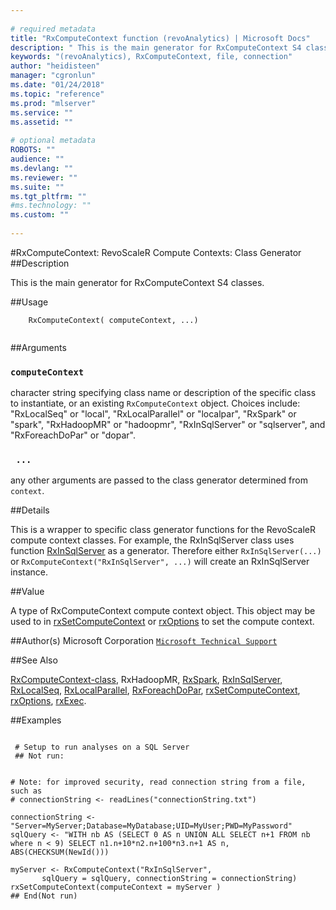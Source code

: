 ```yaml
--- 
 
# required metadata 
title: "RxComputeContext function (revoAnalytics) | Microsoft Docs" 
description: " This is the main generator for RxComputeContext S4 classes. " 
keywords: "(revoAnalytics), RxComputeContext, file, connection" 
author: "heidisteen" 
manager: "cgronlun" 
ms.date: "01/24/2018" 
ms.topic: "reference" 
ms.prod: "mlserver" 
ms.service: "" 
ms.assetid: "" 
 
# optional metadata 
ROBOTS: "" 
audience: "" 
ms.devlang: "" 
ms.reviewer: "" 
ms.suite: "" 
ms.tgt_pltfrm: "" 
#ms.technology: "" 
ms.custom: "" 
 
--- 
```

 
 
 #RxComputeContext: RevoScaleR Compute Contexts: Class Generator 
 ##Description
 
This is the main generator for RxComputeContext S4 classes.
 
 
 ##Usage

```   
  	RxComputeContext( computeContext, ...)
 
```
 
 ##Arguments

   
    
 ### `computeContext`
 character string specifying class name or description of the specific  class to instantiate, or an existing `RxComputeContext` object.  Choices include: "RxLocalSeq" or "local", "RxLocalParallel" or "localpar", "RxSpark" or "spark",  "RxHadoopMR" or "hadoopmr", "RxInSqlServer" or "sqlserver", and "RxForeachDoPar" or "dopar". 
  
    
 ### ` ...`
 any other arguments are passed to the class generator determined from `context`. 
  
 
 
 ##Details
 
This is a wrapper to specific class generator functions for the
RevoScaleR compute context classes. For example, the RxInSqlServer class uses function
[RxInSqlServer](RxInSqlServer.md) as a generator. Therefore either `RxInSqlServer(...)`
or `RxComputeContext("RxInSqlServer", ...)` will create an RxInSqlServer instance.
 
 
 ##Value
 
A type of RxComputeContext compute context object. This object may be used to in
[rxSetComputeContext](rxSetComputeContext.md) or [rxOptions](rxOptions.md) to set the compute context.
 
 ##Author(s)
 Microsoft Corporation [`Microsoft Technical Support`](https://go.microsoft.com/fwlink/?LinkID=698556&clcid=0x409)
 
 
 ##See Also
 
[RxComputeContext-class](RxComputeContext-class.md),
RxHadoopMR,
[RxSpark](RxSpark.md),
[RxInSqlServer](RxInSqlServer.md),
[RxLocalSeq](RxLocalSeq.md),
[RxLocalParallel](RxLocalParallel.md),
[RxForeachDoPar](RxForeachDoPar.md),
[rxSetComputeContext](rxSetComputeContext.md),
[rxOptions](rxOptions.md),
[rxExec](rxExec.md).
   
 ##Examples

 ```
   
  # Setup to run analyses on a SQL Server
  ## Not run:
 

# Note: for improved security, read connection string from a file, such as
# connectionString <- readLines("connectionString.txt")

connectionString <- "Server=MyServer;Database=MyDatabase;UID=MyUser;PWD=MyPassword"
sqlQuery <- "WITH nb AS (SELECT 0 AS n UNION ALL SELECT n+1 FROM nb where n < 9) SELECT n1.n+10*n2.n+100*n3.n+1 AS n, ABS(CHECKSUM(NewId())) 

myServer <- RxComputeContext("RxInSqlServer",
		sqlQuery = sqlQuery, connectionString = connectionString)                 
rxSetComputeContext(computeContext = myServer )
 ## End(Not run) 
  
 
```
 
 
 
